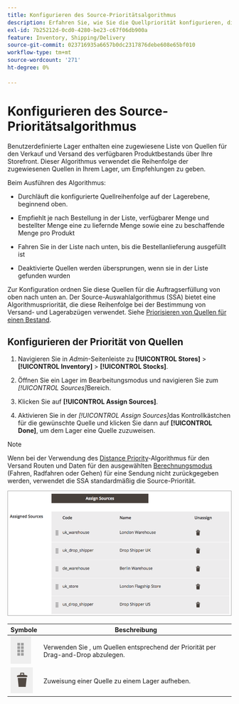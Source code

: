 ```yaml
---
title: Konfigurieren des Source-Prioritätsalgorithmus
description: Erfahren Sie, wie Sie die Quellpriorität konfigurieren, die für die Reihenfolge der zugewiesenen Quellen in Ihrem Lager verwendet wird, um Empfehlungen zu geben.
exl-id: 7b25212d-0cd0-4280-be23-c67f06db900a
feature: Inventory, Shipping/Delivery
source-git-commit: 023716935a6657b0dc2317876debe608e65bf010
workflow-type: tm+mt
source-wordcount: '271'
ht-degree: 0%

---
```


# Konfigurieren des Source-Prioritätsalgorithmus

Benutzerdefinierte Lager enthalten eine zugewiesene Liste von Quellen für den Verkauf und Versand des verfügbaren Produktbestands über Ihre Storefront. Dieser Algorithmus verwendet die Reihenfolge der zugewiesenen Quellen in Ihrem Lager, um Empfehlungen zu geben.

Beim Ausführen des Algorithmus:

- Durchläuft die konfigurierte Quellreihenfolge auf der Lagerebene, beginnend oben.

- Empfiehlt je nach Bestellung in der Liste, verfügbarer Menge und bestellter Menge eine zu liefernde Menge sowie eine zu beschaffende Menge pro Produkt

- Fahren Sie in der Liste nach unten, bis die Bestellanlieferung ausgefüllt ist

- Deaktivierte Quellen werden übersprungen, wenn sie in der Liste gefunden wurden

Zur Konfiguration ordnen Sie diese Quellen für die Auftragserfüllung von oben nach unten an. Der Source-Auswahlalgorithmus (SSA) bietet eine Algorithmuspriorität, die diese Reihenfolge bei der Bestimmung von Versand- und Lagerabzügen verwendet. Siehe [Priorisieren von Quellen für einen Bestand](stocks-prioritize-sources.md).

## Konfigurieren der Priorität von Quellen

1. Navigieren Sie in _Admin_-Seitenleiste zu **[!UICONTROL Stores]** > **[!UICONTROL Inventory]** > **[!UICONTROL Stocks]**.

1. Öffnen Sie ein Lager im Bearbeitungsmodus und navigieren Sie zum _[!UICONTROL Sources]_&#x200B;Bereich.

1. Klicken Sie auf **[!UICONTROL Assign Sources]**.

1. Aktivieren Sie in der _[!UICONTROL Assign Sources]_&#x200B;das Kontrollkästchen für die gewünschte Quelle und klicken Sie dann auf **[!UICONTROL Done]**, um dem Lager eine Quelle zuzuweisen.

>[!NOTE]
>
>Wenn bei der Verwendung des [Distance Priority](distance-priority-algorithm.md)-Algorithmus für den Versand Routen und Daten für den ausgewählten [Berechnungsmodus](distance-priority-algorithm.md) (Fahren, Radfahren oder Gehen) für eine Sendung nicht zurückgegeben werden, verwendet die SSA standardmäßig die Source-Priorität.

![Source-Reihenfolge nach der Priorisierung](assets/inventory-stock-priority-after.png)

| Symbole | Beschreibung |
|----------------------------------------------|----------------------------------------------------------------|
| ![Ziehen Sie das Symbol per Drag-and-Drop, um die Priorität festzulegen](assets/icon-drag-and-drop-action.png) | Verwenden Sie , um Quellen entsprechend der Priorität per Drag-and-Drop abzulegen. |
| ![Klicken Sie auf das Symbol , um die Zuweisung einer Quelle aufzuheben](assets/icon-delete-action.png) | Zuweisung einer Quelle zu einem Lager aufheben. |
